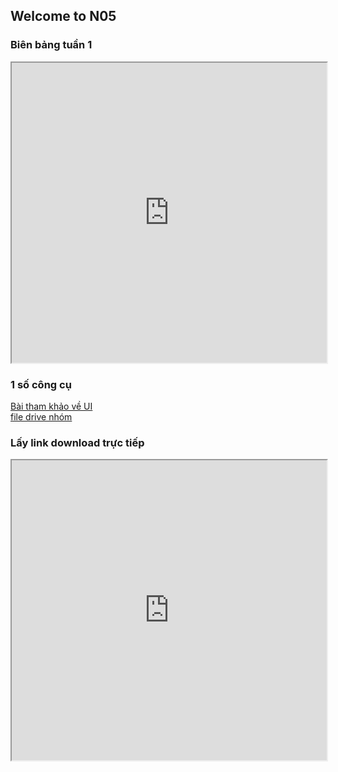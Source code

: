 ## Welcome to N05

### Biên bảng tuần 1  

<iframe src="https://drive.google.com/file/d/1ycygqiCTxkpQvweZ7oYCClfMcs3ktufv/preview" width="100%" height="480" allow="autoplay"></iframe>

### 1 số công cụ
[Bài tham khảo về UI](https://mona.media/thiet-ke-ux-ui/)  
[file drive nhóm](https://drive.google.com/drive/folders/1opWsqdcC0u0JIWPV04p15eFuq5vF0WuD?usp=sharing)

### Lấy link download trực tiếp
<iframe src="https://sites.google.com/site/gdocs2direct/" width="100%" height="480"></iframe>

